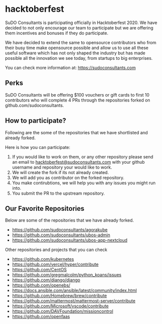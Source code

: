 # hacktoberfest

SuDO Consultants is participating officially in Hacktoberfest 2020. We have decided to not only encourage our team to participate but we are offering them incentives and bonuses if they do participate.

We have decided to extend the same to opensource contributors who from their busy time make opensource possible and allow us to use all these useful software which has not only shaped the industry but has made possible all the innovation we see today, from startups to big enterprises.

You can check more information at: https://sudoconsultants.com

## Perks
SuDO Consultants will be offering $100 vouchers or gift cards to first 10 contributors who will complete 4 PRs through the repositories forked on github.com/sudoconsultants.

## How to participate?

Following are the some of the repositories that we have shortlisted and already forked.

Here is how you can participate:

1. If you would like to work on them, or any other repository please send an email to hacktoberfest@sudoconsultants.com with your github username and repository your would like to work.
2. We will create the fork if its not already created.
3. We will add you as contributor on the forked repository.
4. You make contirubtions, we will help you with any issues you might run into.
5. You submit the PR to the upstream repository.

## Our Favorite Repositories
Below are some of the repositories that we have already forked.

- https://github.com/sudoconsultants/agorakube
- https://github.com/sudoconsultants/ubos-admin
- https://github.com/sudoconsultants/ubos-app-nextcloud

Other repositories and projects that you can check
- https://github.com/kubernetes
- https://github.com/vercel/hyper/contribute
- https://github.com/CentOS
- https://github.com/gregmalcolm/python_koans/issues
- https://github.com/django/django
- https://github.com/openebs/
- https://docs.ansible.com/ansible/latest/community/index.html
- https://github.com/Homebrew/brew/contribute
- https://github.com/mattermost/mattermost-server/contribute
- https://github.com/Microsoft/vscode/contribute
- https://github.com/DAVFoundation/missioncontrol
- https://github.com/openfaas

